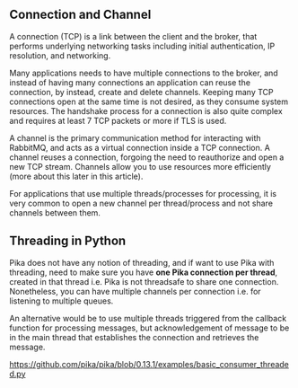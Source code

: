 ## Connection and Channel

A connection (TCP) is a link between the client and the broker, that performs underlying networking tasks including initial authentication, IP resolution, and networking.

Many applications needs to have multiple connections to the broker, and instead of having many connections an application can reuse the connection, by instead, create and delete channels. Keeping many TCP connections open at the same time is not desired, as they consume system resources. The handshake process for a connection is also quite complex and requires at least 7 TCP packets or more if TLS is used.

A channel is the primary communication method for interacting with RabbitMQ, and acts as a virtual connection inside a TCP connection. A channel reuses a connection, forgoing the need to reauthorize and open a new TCP stream. Channels allow you to use resources more efficiently (more about this later in this article).

For applications that use multiple threads/processes for processing, it is very common to open a new channel per thread/process and not share channels between them.

## Threading in Python

Pika does not have any notion of threading, and if want to use Pika with threading, need to make sure you have **one Pika connection per thread**, created in that thread i.e. Pika is not threadsafe to share one connection. Nonetheless, you can have multiple channels per connection i.e. for listening to multiple queues.

An alternative would be to use multiple threads triggered from the callback function for processing messages, but acknowledgement of message to be in the main thread that establishes the connection and retrieves the message.

https://github.com/pika/pika/blob/0.13.1/examples/basic_consumer_threaded.py
